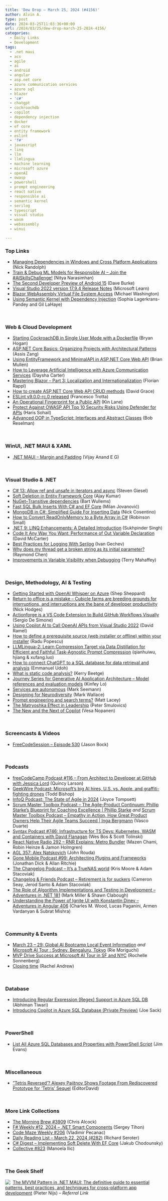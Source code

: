 ```yaml
---
title: 'Dew Drop – March 25, 2024 (#4156)'
author: Alvin A.
type: post
date: 2024-03-25T11:03:36+00:00
url: /2024/03/25/dew-drop-march-25-2024-4156/
categories:
  - Daily Links
  - Development
tags:
  - .net maui
  - acs
  - agile
  - ai
  - android
  - angular
  - asp.net core
  - azure communication services
  - azure sql
  - blazor
  - 'c#'
  - chatgpt
  - cockroachdb
  - copilot
  - dependency injection
  - docker
  - ef core
  - entity framework
  - eslint
  - 'f#'
  - javascript
  - linq
  - llm
  - llmlingua
  - machine learning
  - microsoft azure
  - openAI
  - owasp
  - powershell
  - prompt engineering
  - react native
  - responsible ai
  - semantic kernel
  - serilog
  - typescript
  - visual studio
  - wasm
  - webassembly
  - winui

---
```

### <a name="top"></a>Top Links

  * <a href="https://nicksnettravels.builttoroam.com/managing-dependencies/?utm_source=rss&utm_medium=rss&utm_campaign=managing-dependencies" target="_blank" rel="noopener">Managing Dependencies in Windows and Cross Platform Applications</a> (Nick Randolph)
  * <a href="https://dev.to/azure/train-debug-ml-models-for-responsible-ai-join-the-aiskillschallenge-3pb3" target="_blank" rel="noopener">Train & Debug ML Models for Responsible AI &#8211; Join the #AISkillsChallenge!</a> (Nitya Narasimhan)
  * <a href="http://android-developers.googleblog.com/2024/03/the-second-developer-preview-of-android-15.html" target="_blank" rel="noopener">The Second Developer Preview of Android 15</a> (Dave Burke)
  * <a href="https://learn.microsoft.com/en-us/visualstudio/releases/2022/release-notes#17.9.4" target="_blank" rel="noopener">Visual Studio 2022 version 17.9.4 Release Notes</a> (Microsoft Learn)
  * <a href="https://blazorhelpwebsite.com/ViewBlogPost/17069" target="_blank" rel="noopener">Blazor WebAssembly Virtual File System Access</a> (Michael Washington)
  * <a href="https://devblogs.microsoft.com/semantic-kernel/using-semantic-kernel-with-dependency-injection/" target="_blank" rel="noopener">Using Semantic Kernel with Dependency Injection</a> (Sophia Lagerkrans-Pandey and Gil LaHaye)

&nbsp;

### <a name="web"></a>Web & Cloud Development

  * <a href="https://nodogmablog.bryanhogan.net/2024/03/starting-cockroachdb-in-single-user-mode-with-a-dockerfile/" target="_blank" rel="noopener">Starting CockroachDB in Single User Mode with a Dockerfile</a> (Bryan Hogan)
  * <a href="https://www.telerik.com/blogs/asp-net-core-basics-organizing-projects-architectural-patterns" target="_blank" rel="noopener">ASP.NET Core Basics: Organizing Projects with Architectural Patterns</a> (Assis Zang)
  * <a href="https://formatexception.com/2024/03/using-entityframework-and-minimalapi-in-asp-net-core-web-api/" target="_blank" rel="noopener">Using EntityFramework and MinimalAPI in ASP.NET Core Web API</a> (Brian Mullen)
  * <a href="https://techcommunity.microsoft.com/t5/azure-communication-services/how-to-leverage-artificial-intelligence-with-azure-communication/ba-p/4094494" target="_blank" rel="noopener">How to Leverage Artificial Intelligence with Azure Communication Services</a> (Daysha Carter)
  * <a href="https://dev.to/florianrappl/mastering-blazor-part-3-localization-and-internationalization-o2a" target="_blank" rel="noopener">Mastering Blazor &#8211; Part 3: Localization and Internationalization</a> (Florian Rappl)
  * <a href="https://www.roundthecode.com/dotnet-tutorials/how-create-asp-net-core-web-api-crud-methods" target="_blank" rel="noopener">How to create ASP.NET Core Web API CRUD methods</a> (David Grace)
  * <a href="https://eslint.org/blog/2024/03/eslint-v9.0.0-rc.0-released/" target="_blank" rel="noopener">ESLint v9.0.0-rc.0 released</a> (Francesco Trotta)
  * <a href="http://apievangelist.com/2024/03/24/an-operational-fingerprint-for-a-public-api/" target="_blank" rel="noopener">An Operational Fingerprint for a Public API</a> (Kin Lane)
  * <a href="https://techcommunity.microsoft.com/t5/microsoft-defender-for-cloud/protect-against-owasp-api-top-10-security-risks-using-defender/ba-p/4093913" target="_blank" rel="noopener">Protect Against OWASP API Top 10 Security Risks Using Defender for APIs</a> (Haris Sohail)
  * <a href="https://thenewstack.io/advanced-oop-in-typescript-interfaces-and-abstract-classes/" target="_blank" rel="noopener">Advanced OOP in TypeScript: Interfaces and Abstract Classes</a> (Bob Reselman)

&nbsp;

### <a name="silverlight"></a>WinUI, .NET MAUI & XAML

  * <a href="https://egvijayanand.in/2024/03/22/dotnet-maui-developer-tips-margin-and-padding/" target="_blank" rel="noopener">.NET MAUI – Margin and Padding</a> (Vijay Anand E G)

&nbsp;

### <a name="dotnet"></a>Visual Studio & .NET

  * <a href="https://steven-giesel.com/blogPost/0d4216e5-4445-48c4-8d9c-3ff5aa1bfdc3" target="_blank" rel="noopener">C# 13: Allow ref and unsafe in iterators and async</a> (Steven Giesel)
  * <a href="https://www.c-sharpcorner.com/article/soft-deletion-in-entity-framework-core/" target="_blank" rel="noopener">Soft Deletion in Entity Framework Core</a> (Ajay Kumar)
  * <a href="https://bartwullems.blogspot.com/2024/03/nugettransitive-dependencies.html" target="_blank" rel="noopener">NuGet–Transitive dependencies</a> (Bart Wullems)
  * <a href="https://www.milanjovanovic.tech/blog/fast-sql-bulk-inserts-with-csharp-and-ef-core" target="_blank" rel="noopener">Fast SQL Bulk Inserts With C# and EF Core</a> (Milan Jovanović)
  * <a href="https://www.devleader.ca/2024/03/22/mongodb-in-c-simplified-guide-for-inserting-data/" target="_blank" rel="noopener">MongoDB in C#: Simplified Guide For Inserting Data</a> (Nick Cosentino)
  * <a href="https://code-maze.com/csharp-how-to-convert-readonlymemory-to-a-byte-array/" target="_blank" rel="noopener">How to Convert ReadOnlyMemory to a Byte Array in C#</a> (Robinson Small)
  * <a href="https://hackernoon.com/net-9-linq-enhancements-a-detailed-introduction?source=rss" target="_blank" rel="noopener">.NET 9: LINQ Enhancements: A Detailed Introduction</a> (Sukhpinder Singh)
  * <a href="https://dotnettips.wordpress.com/2024/03/25/code-it-any-way-you-want-performance-of-out-variable-declaration/" target="_blank" rel="noopener">Code It Any Way You Want: Performance of Out Variable Declaration</a> (David McCarter)
  * <a href="https://code-maze.com/dotnet-best-practices-for-logging-with-serilog/" target="_blank" rel="noopener">Best Practices for Logging With Serilog</a> (Ivan Gechev)
  * <a href="https://devblogs.microsoft.com/oldnewthing/20240322-00/?p=109563" target="_blank" rel="noopener">Why does my thread get a broken string as its initial parameter?</a> (Raymond Chen)
  * <a href="https://devblogs.microsoft.com/cppblog/improvements-in-variable-visibility-when-debugging/" target="_blank" rel="noopener">Improvements in Variable Visibility when Debugging</a> (Terry Mahaffey)

&nbsp;

### <a name="design"></a>Design, Methodology, AI & Testing

  * <a href="https://techcommunity.microsoft.com/t5/azure-for-isv-and-startups/getting-started-with-openai-whisper-on-azure/ba-p/4090215" target="_blank" rel="noopener">Getting Started with OpenAI Whisper on Azure</a> (Shep Sheppard)
  * <a href="https://www-infoworld-com.cdn.ampproject.org/c/s/www.infoworld.com/article/3714660/return-to-office-is-a-mistake.amp.html" target="_blank" rel="noopener">Return to office is a mistake &#8211; Cubicle farms are breeding grounds for interruptions, and interruptions are the bane of developer productivity</a> (Nick Hodges)
  * <a href="https://www.infoq.com/news/2024/03/actionforge-github-action-gui/?utm_campaign=infoq_content&utm_source=infoq&utm_medium=feed&utm_term=global" target="_blank" rel="noopener">Actionforge is a VS Code Extension to Build GitHub Workflows Visually</a> (Sergio De Simone)
  * <a href="https://visualstudiomagazine.com/Articles/2024/03/22/openai-visual-studio.aspx" target="_blank" rel="noopener">Using Copilot AI to Call OpenAI APIs from Visual Studio 2022</a> (David Ramel)
  * <a href="https://www.advancedinstaller.com/define-prerequisite-source-online-offline-installer.html" target="_blank" rel="noopener">How to define a prerequisite source (web installer or offline) within your installer</a> (Radu Popescu)
  * <a href="https://llmlingua.com/llmlingua2.html" target="_blank" rel="noopener">LLMLingua-2: Learn Compression Target via Data Distillation for Efficient and Faithful Task-Agnostic Prompt Compression</a> (qianhuiwu, hjiang & xufang.luo)
  * <a href="https://dev.to/eudoh940/how-to-connect-chatgpt-to-a-sql-database-for-data-retrieval-and-analysis-2k4h" target="_blank" rel="noopener">How to connect ChatGPT to a SQL database for data retrieval and analysis</a> (Emmanuel Udoh)
  * <a href="https://blog.jetbrains.com/qodana/2024/03/what-is-static-code-analysis/" target="_blank" rel="noopener">What is static code analysis?</a> (Kerry Beetge)
  * <a href="https://techcommunity.microsoft.com/t5/educator-developer-blog/journey-series-for-generative-ai-application-architecture-model/ba-p/4095377" target="_blank" rel="noopener">Journey Series for Generative AI Application Architecture &#8211; Model references and evaluation models</a> (Kinfey Lo)
  * <a href="https://blog.ploeh.dk/2024/03/25/services-are-autonomous/" target="_blank" rel="noopener">Services are autonomous</a> (Mark Seemann)
  * <a href="https://blog.scottlogic.com/2024/03/22/designing-for-neurodiversity.html" target="_blank" rel="noopener">Designing for Neurodiversity</a> (Mark Wallace)
  * <a href="https://www.mrlacey.com/2024/03/prompt-engineering-and-search-terms.html" target="_blank" rel="noopener">Prompt engineering and search terms?</a> (Matt Lacey)
  * <a href="https://dotneteers.net/the-matryoshka-effect-in-leadership/" target="_blank" rel="noopener">The Matryoshka Effect in Leadership</a> (Peter Smulovics)
  * <a href="https://mymetaverseday.com/2024/03/22/new-next-copilot/" target="_blank" rel="noopener">The New and the Next of Copilot</a> (Vesa Nopanen)

&nbsp;

### <a name="videos"></a>Screencasts & Videos

  * <a href="http://www.youtube.com/watch?v=ayEdTP97kFY" target="_blank" rel="noopener">FreeCodeSession &#8211; Episode 530</a> (Jason Bock)

&nbsp;

### <a name="podcasts"></a>Podcasts

  * <a href="https://www.freecodecamp.org/news/podcast-jlord-jessica-lord/" target="_blank" rel="noopener">freeCodeCamp Podcast #116 &#8211; From Architect to Developer at GitHub with Jessica Lord</a> (Quincy Larson)
  * <a href="https://www.geekwire.com/2024/geekwire-podcast-microsofts-big-ai-hires-u-s-vs-apple-and-graffiti-fighting-drones/" target="_blank" rel="noopener">GeekWire Podcast: Microsoft’s big AI hires, U.S. vs. Apple, and graffiti-fighting drones</a> (Todd Bishop)
  * <a href="https://www.infoq.com/podcasts/state-of-agile-2024/" target="_blank" rel="noopener">InfoQ Podcast: The State of Agile in 2024</a> (Joyce Tompsett)
  * <a href="https://scrummastertoolbox.libsyn.com/the-agile-product-continuum-phillip-starkes-blueprint-for-coaching-excellence-phillip-starke" target="_blank" rel="noopener">Scrum Master Toolbox Podcast &#8211; The Agile-Product Continuum: Phillip Starke&#8217;s Blueprint for Coaching Excellence | Phillip Starke</a> _and_ <a href="https://scrummastertoolbox.libsyn.com/empathy-in-action-how-great-product-owners-help-their-agile-teams-succeed-inga-bergmann" target="_blank" rel="noopener">Scrum Master Toolbox Podcast &#8211; Empathy in Action, How Great Product Owners Help Their Agile Teams Succeed | Inga Bergmann</a> (Vasco Duarte)
  * <a href="https://syntax.fm/746" target="_blank" rel="noopener">Syntax Podcast #746: Infrastructure for TS Devs: Kubernetes, WASM and Containers with David Flanagan</a> (Wes Bos & Scott Tolinski)
  * <a href="https://www.reactnativeradio.com/" target="_blank" rel="noopener">React Native Radio 292 &#8211; RNR Explains: Metro Bundler</a> (Mazen Chami, Robin Heinze & Jamon Holmgren)
  * <a href="https://www.ageekleader.com/agl-357-alex-natskovich/" target="_blank" rel="noopener">AGL 357: Alex Natskovich</a> (John Rouda)
  * <a href="https://www.gonemobile.io/99" target="_blank" rel="noopener">Gone Mobile Podcast #99: Architecting Plugins and Frameworks</a> (Jonathan Dick & Allan Ritchie)
  * <a href="https://changelog.com/podcast/583" target="_blank" rel="noopener">The Changelog Podcast &#8211; It&#8217;s a TrueNAS world</a> (Kris Moore & Adam Stacoviak)
  * <a href="https://changelog.com/friends/36" target="_blank" rel="noopener">Changelog & Friends Podcast &#8211; Retirement is for suckers</a> (Cameron Seay, Jerod Santo & Adam Stacoviak)
  * <a href="https://www.spreaker.com/episode/the-role-of-algorithm-implementations-and-testing-in-development-net-181--59136592" target="_blank" rel="noopener">The Role of Algorithm Implementations and Testing in Development &#8211; Adventures in .NET 181</a> (Mark Miller & Shawn Clabough)
  * <a href="https://www.spreaker.com/episode/understanding-the-power-of-ignite-ui-with-konstantin-dinev-aia-406--59134320" target="_blank" rel="noopener">Understanding the Power of Ignite UI with Konstantin Dinev &#8211; Adventures in Angular 406</a> (Charles M. Wood, Lucas Paganini, Armen Vardanyan & Subrat Mishra)

&nbsp;

### <a name="events"></a>Community & Events

  * <a href="https://techcommunity.microsoft.com/t5/microsoft-mvp-communities-blog/march-23-29-global-ai-bootcamp-local-event-information/ba-p/4072667" target="_blank" rel="noopener">March 23 &#8211; 29: Global AI Bootcamp Local Event Information</a> _and_ <a href="https://techcommunity.microsoft.com/t5/microsoft-mvp-communities-blog/microsoft-ai-tour-sydney-bengaluru-tokyo/ba-p/4093971" target="_blank" rel="noopener">Microsoft AI Tour : Sydney, Bengaluru, Tokyo</a> (Rie Moriguchi)
  * <a href="https://techcommunity.microsoft.com/t5/microsoft-mvp-communities-blog/mvp-drive-success-at-microsoft-ai-tour-in-sf-and-nyc/ba-p/4092279" target="_blank" rel="noopener">MVP Drive Success at Microsoft AI Tour in SF and NYC</a> (Rochelle Sonnenberg)
  * <a href="https://rachelandrew.co.uk/archives/2024/03/23/closing-time/" target="_blank" rel="noopener">Closing time</a> (Rachel Andrew)

&nbsp;

### <a name="sql"></a>Database

  * <a href="https://techcommunity.microsoft.com/t5/azure-sql-blog/introducing-regular-expression-regex-support-in-azure-sql-db/ba-p/4072741" target="_blank" rel="noopener">Introducing Regular Expression (Regex) Support in Azure SQL DB</a> (Abhiman Tiwari)
  * <a href="https://techcommunity.microsoft.com/t5/azure-sql-blog/introducing-copilot-in-azure-sql-database-private-preview/ba-p/4075408" target="_blank" rel="noopener">Introducing Copilot in Azure SQL Database (Private Preview)</a> (Joe Sack)

&nbsp;

### <a name="ps"></a>PowerShell

  * <a href="https://www.mssqltips.com/sqlservertip/7946/list-azure-sql-databases-powershell/" target="_blank" rel="noopener">List All Azure SQL Databases and Properties with PowerShell Script</a> (Jim Evans)

&nbsp;

### <a name="misc"></a>Miscellaneous

  * <a href="https://games.slashdot.org/story/24/03/23/1918240/tetris-reversed-alexey-pajitnov-shows-footage-from-rediscovered-prototype-for-tetris-sequel?utm_source=rss1.0mainlinkanon&utm_medium=feed" target="_blank" rel="noopener">&#8221;Tetris Reversed&#8217;? Alexey Pajitnov Shows Footage From Rediscovered Prototype for &#8216;Tetris&#8217; Sequel</a> (EditorDavid)

&nbsp;

### <a name="links"></a>More Link Collections

  * <a href="https://blog.cwa.me.uk/2024/03/25/the-morning-brew-3909/" target="_blank" rel="noopener">The Morning Brew #3909</a> (Chris Alcock)
  * <a href="https://sergeytihon.com/2024/03/23/f-weekly-12-2024-net-smart-components/" target="_blank" rel="noopener">F# Weekly #12, 2024 – .NET Smart Components</a> (Sergey Tihon)
  * <a href="https://code-maze.com/code-maze-weekly-206/" target="_blank" rel="noopener">Code Maze Weekly #206</a> (Vladimir Pecanac)
  * <a href="https://seroter.com/2024/03/22/daily-reading-list-march-22-2024-282/" target="_blank" rel="noopener">Daily Reading List – March 22, 2024 (#282)</a> (Richard Seroter)
  * <a href="https://newsletter.csharpdigest.net/p/implementing-soft-delete-ef-core" target="_blank" rel="noopener">C# Digest &#8211; Implementing Soft Delete With EF Core</a> (Jakub Chodounsky)
  * <a href="https://tympanus.net/codrops/collective/collective-823/" target="_blank" rel="noopener">Collective #823</a> (Manoela Ilic)

&nbsp;

### <a name="shelf"></a>The Geek Shelf

<a href="https://www.amazon.com/dp/1805125001/?tag=amavin-20" target="_blank" rel="noopener"><img decoding="async" style="margin: 0px 4px 0px 0px; border: 0px currentcolor; float: left; display: inline; background-image: none;" src="https://m.media-amazon.com/images/I/51BJZ6R+edL._SS135_.jpg" align="left" border="0" /></a> <a href="https://www.amazon.com/dp/1805125001/?tag=amavin-20" target="_blank" rel="noopener">The MVVM Pattern in .NET MAUI: The definitive guide to essential patterns, best practices, and techniques for cross-platform app development</a> (Pieter Nijs) _&#8211; Referral Link_